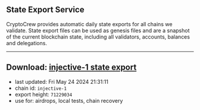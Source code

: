 ## State Export Service
CryptoCrew provides automatic daily state exports for all chains we validate. State export files can be used as genesis files and are a snapshot of the current blockchain state, including all validators, accounts, balances and delegations.

---
**Download: [injective-1 state export](https://dl-eu2.ccvalidators.com/SERVICE/injective/injective-1_export_71229034.json)**
---

- last updated: Fri May 24 2024 21:31:11
- chain id: `injective-1`
- export height: `71229034`
- use for: airdrops, local tests, chain recovery
